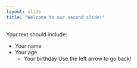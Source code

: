 ```yaml
---
layout: slide
title: "Welcome to our second slide!"
---
```

Your text should include:
- Your name
- Your age
  - Your birthday
Use the left arrow to go back!

